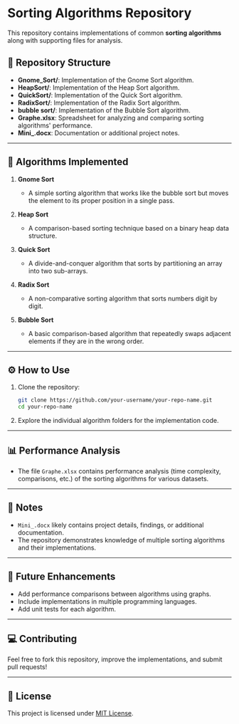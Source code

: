 # Sorting Algorithms Repository

This repository contains implementations of common **sorting algorithms** along with supporting files for analysis.

## 📂 **Repository Structure**

- **Gnome_Sort/**: Implementation of the Gnome Sort algorithm.
- **HeapSort/**: Implementation of the Heap Sort algorithm.
- **QuickSort/**: Implementation of the Quick Sort algorithm.
- **RadixSort/**: Implementation of the Radix Sort algorithm.
- **bubble sort/**: Implementation of the Bubble Sort algorithm.
- **Graphe.xlsx**: Spreadsheet for analyzing and comparing sorting algorithms' performance.
- **Mini_.docx**: Documentation or additional project notes.

---

## 🧬 **Algorithms Implemented**

1. **Gnome Sort**  
   - A simple sorting algorithm that works like the bubble sort but moves the element to its proper position in a single pass.

2. **Heap Sort**  
   - A comparison-based sorting technique based on a binary heap data structure.

3. **Quick Sort**  
   - A divide-and-conquer algorithm that sorts by partitioning an array into two sub-arrays.

4. **Radix Sort**  
   - A non-comparative sorting algorithm that sorts numbers digit by digit.

5. **Bubble Sort**  
   - A basic comparison-based algorithm that repeatedly swaps adjacent elements if they are in the wrong order.

---

## ⚙️ **How to Use**

1. Clone the repository:
   ```bash
   git clone https://github.com/your-username/your-repo-name.git
   cd your-repo-name
   ```

2. Explore the individual algorithm folders for the implementation code.

---

## 📊 **Performance Analysis**

- The file `Graphe.xlsx` contains performance analysis (time complexity, comparisons, etc.) of the sorting algorithms for various datasets.

---

## 📝 **Notes**

- `Mini_.docx` likely contains project details, findings, or additional documentation.  
- The repository demonstrates knowledge of multiple sorting algorithms and their implementations.

---

## 🚀 **Future Enhancements**

- Add performance comparisons between algorithms using graphs.
- Include implementations in multiple programming languages.
- Add unit tests for each algorithm.

---

## 💻 **Contributing**

Feel free to fork this repository, improve the implementations, and submit pull requests!

---

## 🍿️ **License**

This project is licensed under [MIT License](LICENSE).
